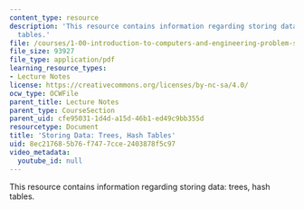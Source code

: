 ```yaml
---
content_type: resource
description: 'This resource contains information regarding storing data: trees, hash
  tables.'
file: /courses/1-00-introduction-to-computers-and-engineering-problem-solving-spring-2012/8ec217685b76f7477cce2403878f5c97_MIT1_00S12_Lec_37.pdf
file_size: 93927
file_type: application/pdf
learning_resource_types:
- Lecture Notes
license: https://creativecommons.org/licenses/by-nc-sa/4.0/
ocw_type: OCWFile
parent_title: Lecture Notes
parent_type: CourseSection
parent_uid: cfe95031-1d4d-a15d-46b1-ed49c9bb355d
resourcetype: Document
title: 'Storing Data: Trees, Hash Tables'
uid: 8ec21768-5b76-f747-7cce-2403878f5c97
video_metadata:
  youtube_id: null
---
```

This resource contains information regarding storing data: trees, hash tables.